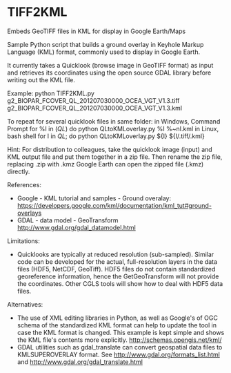 # TIFF2KML
Embeds GeoTIFF files in KML for display in Google Earth/Maps

Sample Python script that builds a ground overlay in Keyhole Markup Language (KML) format,
commonly used to display in Google Earth.

It currently takes a Quicklook (browse image in GeoTIFF format) 
as input and retrieves its coordinates using the open source GDAL library
before writing out the KML file.

Example:
python TIFF2KML.py g2_BIOPAR_FCOVER_QL_201207030000_OCEA_VGT_V1.3.tiff g2_BIOPAR_FCOVER_QL_201207030000_OCEA_VGT_V1.3.kml

To repeat for several quicklook files in same folder:
in Windows, Command Prompt
   for %I in (*_QL_*) do python QLtoKMLoverlay.py %I %~nI.kml
in Linux, bash shell
   for I in *_QL_*; do python QLtoKMLoverlay.py ${I} ${I/.tiff/.kml}

Hint:
For distribution to colleagues, take the quicklook image (input) and KML output file and 
put them together in a zip file. Then rename the zip file, replacing .zip with .kmz
Google Earth can open the zipped file (.kmz) directly.

References:
- Google - KML tutorial and samples - Ground overalay:
    https://developers.google.com/kml/documentation/kml_tut#ground-overlays
- GDAL - data model - GeoTransform
    http://www.gdal.org/gdal_datamodel.html

Limitations:
- Quicklooks are typically at reduced resolution (sub-sampled).
  Similar code can be developed for the actual, full-resolution layers in the data files (HDF5, NetCDF, GeoTiff).
  HDF5 files do not contain standardized georeference information, hence the GetGeoTransform
  will not provide the coordinates. Other CGLS tools will show how to deal with HDF5 data files.
  
Alternatives:
- The use of XML editing libraries in Python, as well as Google's of OGC schema of the 
  standardized KML format can help to update the tool in case the KML format is changed.
  This example is kept simple and shows the KML file's contents more explicitly.
  http://schemas.opengis.net/kml/
- GDAL utilities such as gdal_translate can convert geospatial data files to KMLSUPEROVERLAY format.
  See http://www.gdal.org/formats_list.html and http://www.gdal.org/gdal_translate.html
